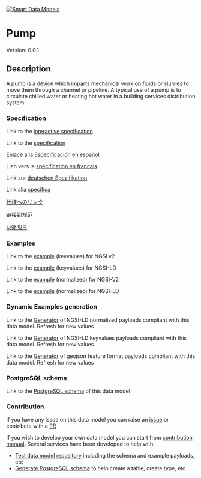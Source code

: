 [![Smart Data Models](https://smartdatamodels.org/wp-content/uploads/2022/01/SmartDataModels_logo.png "Logo")](https://smartdatamodels.org)
# Pump
Version: 0.0.1

## Description 

A pump is a device which imparts mechanical work on fluids or slurries to move them through a channel or pipeline. A typical use of a pump is to circulate chilled water or heating hot water in a building services distribution system.
### Specification

Link to the [interactive specification](https://swagger.lab.fiware.org/?url=https://smart-data-models.github.io/dataModel.S4BLDG/Pump/swagger.yaml)

Link to the [specification](https://github.com/smart-data-models/dataModel.S4BLDG/blob/master/Pump/doc/spec.md)

Enlace a la [Especificación en español](https://github.com/smart-data-models/dataModel.S4BLDG/blob/master/Pump/doc/spec_ES.md)

Lien vers le [spécification en français](https://github.com/smart-data-models/dataModel.S4BLDG/blob/master/Pump/doc/spec_FR.md)

Link zur [deutschen Spezifikation](https://github.com/smart-data-models/dataModel.S4BLDG/blob/master/Pump/doc/spec_DE.md)

Link alla [specifica](https://github.com/smart-data-models/dataModel.S4BLDG/blob/master/Pump/doc/spec_IT.md)

[仕様へのリンク](https://github.com/smart-data-models/dataModel.S4BLDG/blob/master/Pump/doc/spec_JA.md)

[链接到规范](https://github.com/smart-data-models/dataModel.S4BLDG/blob/master/Pump/doc/spec_ZH.md)

[사양 링크](https://github.com/smart-data-models/dataModel.S4BLDG/blob/master/Pump/doc/spec_KO.md)
### Examples

Link to the [example](https://smart-data-models.github.io/dataModel.S4BLDG/Pump/examples/example.json) (keyvalues) for NGSI v2

Link to the [example](https://smart-data-models.github.io/dataModel.S4BLDG/Pump/examples/example.jsonld) (keyvalues) for NGSI-LD

Link to the [example](https://smart-data-models.github.io/dataModel.S4BLDG/Pump/examples/example-normalized.json) (normalized) for NGSI-V2

Link to the [example](https://smart-data-models.github.io/dataModel.S4BLDG/Pump/examples/example-normalized.jsonld) (normalized) for NGSI-LD
### Dynamic Examples generation

Link to the [Generator](https://smartdatamodels.org/extra/ngsi-ld_generator.php?schemaUrl=https://raw.githubusercontent.com/smart-data-models/dataModel.S4BLDG/master/Pump/schema.json&email=info@smartdatamodels.org) of NGSI-LD normalized payloads compliant with this data model. Refresh for new values

Link to the [Generator](https://smartdatamodels.org/extra/ngsi-ld_generator_keyvalues.php?schemaUrl=https://raw.githubusercontent.com/smart-data-models/dataModel.S4BLDG/master/Pump/schema.json&email=info@smartdatamodels.org) of NGSI-LD keyvalues payloads compliant with this data model. Refresh for new values

Link to the [Generator](https://smartdatamodels.org/extra/geojson_features_generator.php?schemaUrl=https://raw.githubusercontent.com/smart-data-models/dataModel.S4BLDG/master/Pump/schema.json&email=info@smartdatamodels.org) of geojson feature format payloads compliant with this data model. Refresh for new values
### PostgreSQL schema

Link to the [PostgreSQL schema](https://github.com/smart-data-models/dataModel.S4BLDG/blob/master/Pump/schema.sql) of this data model
### Contribution

 If you have any issue on this data model you can raise an [issue](https://github.com/smart-data-models/dataModel.S4BLDG/issues)  or contribute with a [PR](https://github.com/smart-data-models/dataModel.S4BLDG/pulls)

 If you wish to develop your own data model you can start from [contribution manual](https://bit.ly/contribution_manual). Several services have been developed to help with: 
 - [Test data model repository](https://smartdatamodels.org/index.php/data-models-contribution-api/) including the schema and example payloads, etc
 - [Generate PostgreSQL schema](https://smartdatamodels.org/index.php/sql-service/) to help create a table, create type, etc